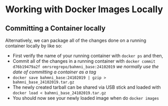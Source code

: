 # Working with Docker Images Locally

## Committing a Container locally
Alternatively, we can package all of the changes done on a running container locally by like so:
* First verify the name of your running container with `docker ps` and then,
* Commit all of the changes in a running container with `docker commit d76b19479a2f omrsregrepo/bahmni_base:24102019` *we normally use the date of committing a container as a tag*
* `docker save bahmni_base:24102019 | gzip > bahmni_base_24102019.tar.gz`
* The newly created tarball can be shared via USB stick and loaded with `docker load < bahmni_base_24102019.tar.gz`
* You should now see your newly loaded image when do `docker images`